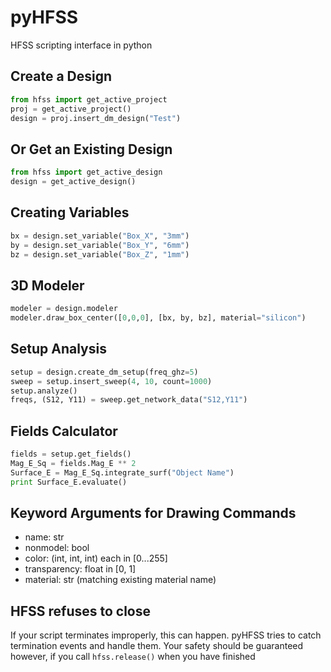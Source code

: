 pyHFSS
======

HFSS scripting interface in python

Create a Design
---------------

```python
from hfss import get_active_project
proj = get_active_project()
design = proj.insert_dm_design("Test")
```
    
Or Get an Existing Design
-------------------------

```python
from hfss import get_active_design
design = get_active_design()
```

Creating Variables
------------------

```python
bx = design.set_variable("Box_X", "3mm")
by = design.set_variable("Box_Y", "6mm")
bz = design.set_variable("Box_Z", "1mm")
```
    

3D Modeler
----------

```python
modeler = design.modeler
modeler.draw_box_center([0,0,0], [bx, by, bz], material="silicon")
```

Setup Analysis
--------------

```python
setup = design.create_dm_setup(freq_ghz=5)
sweep = setup.insert_sweep(4, 10, count=1000)
setup.analyze()
freqs, (S12, Y11) = sweep.get_network_data("S12,Y11")
```

Fields Calculator
-----------------

```python
fields = setup.get_fields()
Mag_E_Sq = fields.Mag_E ** 2
Surface_E = Mag_E_Sq.integrate_surf("Object Name")
print Surface_E.evaluate()
```


Keyword Arguments for Drawing Commands
--------------------------------------

  - name: str
  - nonmodel: bool
  - color: (int, int, int) each in [0...255]
  - transparency: float in [0, 1]
  - material: str (matching existing material name)

HFSS refuses to close
---------------------

If your script terminates improperly, this can happen. pyHFSS tries to
catch termination events and handle them. Your safety should be
guaranteed however, if you call `hfss.release()` when you have finished
